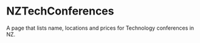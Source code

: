 NZTechConferences
=================

A page that lists name, locations and prices for Technology conferences in NZ. 
